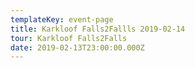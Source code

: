 ```yaml
---
templateKey: event-page
title: Karkloof Falls2Fallls 2019-02-14
tour: Karkloof Falls2Falls
date: 2019-02-13T23:00:00.000Z
---
```


